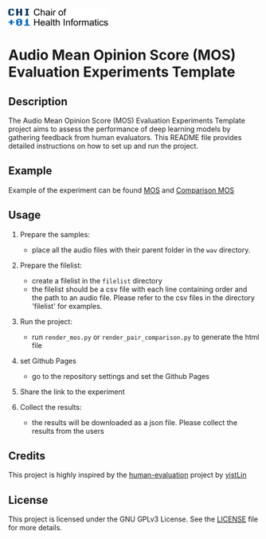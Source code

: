 ![Image](img/digital_logo_withwriting.png)
# Audio Mean Opinion Score (MOS) Evaluation Experiments Template

## Description
The Audio Mean Opinion Score (MOS) Evaluation Experiments Template project aims to assess the performance of deep learning models by gathering feedback from human evaluators. This README file provides detailed instructions on how to set up and run the project.

## Example
Example of the experiment can be found [MOS](https://keikinn.github.io/mos-template/rendered_mos) and [Comparison MOS](https://keikinn.github.io/mos-template/rendered_pair_comparison)


## Usage
1. Prepare the samples:
    - place all the audio files with their parent folder in the `wav` directory.

2. Prepare the filelist:
    - create a filelist in the `filelist` directory
    - the filelist should be a csv file with each line containing order and the path to an audio file. Please refer to the csv files in the directory 'filelist' for examples.

3. Run the project:
    - run `render_mos.py` or `render_pair_comparison.py` to generate the html file

4. set Github Pages
    - go to the repository settings and set the Github Pages

5. Share the link to the experiment

6. Collect the results:
    - the results will be downloaded as a json file. Please collect the results from the users

## Credits
This project is highly inspired by the [human-evaluation](https://github.com/yistLin/human-evaluation) project by [yistLin](https://github.com/yistLin)

## License
This project is licensed under the GNU GPLv3 License. See the [LICENSE](LICENSE) file for more details.
